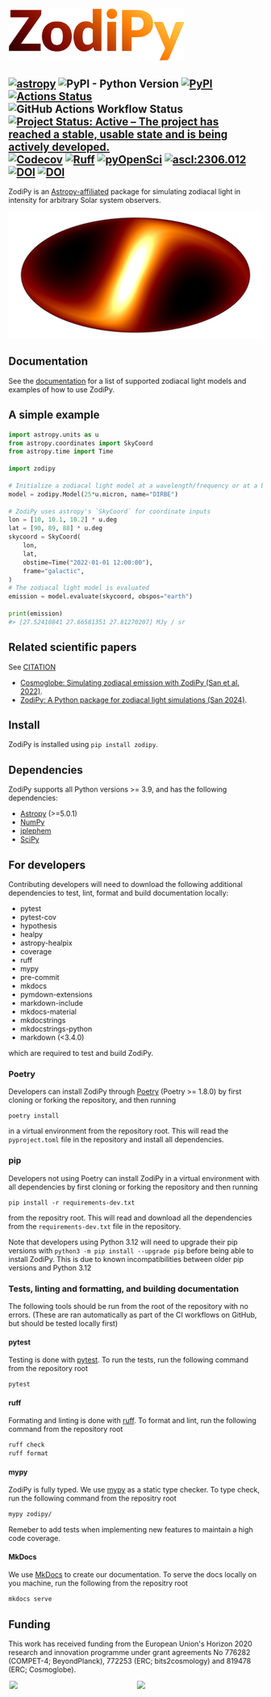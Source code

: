 
<img src="docs/img/zodipy_logo.png" width="350">

[![astropy](https://img.shields.io/badge/powered%20by-AstroPy-orange.svg)](http://www.astropy.org/)
![PyPI - Python Version](https://img.shields.io/pypi/pyversions/zodipy)
[![PyPI](https://img.shields.io/pypi/v/zodipy.svg?logo=python)](https://pypi.org/project/zodipy)
[![Actions Status](https://img.shields.io/github/actions/workflow/status/Cosmoglobe/Zodipy/tests.yml?branch=main&logo=github)](https://github.com/Cosmoglobe/Zodipy/actions)
![GitHub Actions Workflow Status](https://img.shields.io/github/actions/workflow/status/Cosmoglobe/zodipy/mkdocs-deploy.yml?branch=main&style=flat-square&logo=github&label=docs)
[![Project Status: Active – The project has reached a stable, usable state and is being actively developed.](https://img.shields.io/badge/repo_status-Active-success)](https://www.repostatus.org/#active)
[![Codecov](https://img.shields.io/codecov/c/github/Cosmoglobe/zodipy?token=VZP9L79EUJ&logo=codecov)](https://app.codecov.io/gh/Cosmoglobe/zodipy)
[![Ruff](https://img.shields.io/endpoint?url=https://raw.githubusercontent.com/astral-sh/ruff/main/assets/badge/v2.json)](https://github.com/astral-sh/ruff)
[![pyOpenSci](https://tinyurl.com/y22nb8up)](https://github.com/pyOpenSci/software-review/issues/161)
[![ascl:2306.012](https://img.shields.io/badge/ascl-2306.012-blue.svg?colorB=262255)](https://ascl.net/2306.012)
[![DOI](https://zenodo.org/badge/394929213.svg)](https://zenodo.org/doi/10.5281/zenodo.10999611)
[![DOI](https://joss.theoj.org/papers/10.21105/joss.06648/status.svg)](https://doi.org/10.21105/joss.06648)
---


ZodiPy is an [Astropy-affiliated](https://www.astropy.org/affiliated/) package for simulating zodiacal light in intensity for arbitrary Solar system observers.

![plot](docs/img/zodipy_map.png)


## Documentation
See the [documentation](https://cosmoglobe.github.io/zodipy/) for a list of supported zodiacal light models and examples of how to use ZodiPy.

## A simple example
```python
import astropy.units as u
from astropy.coordinates import SkyCoord
from astropy.time import Time

import zodipy

# Initialize a zodiacal light model at a wavelength/frequency or at a bandpass
model = zodipy.Model(25*u.micron, name="DIRBE")

# ZodiPy uses astropy's `SkyCoord` for coordinate inputs
lon = [10, 10.1, 10.2] * u.deg
lat = [90, 89, 88] * u.deg
skycoord = SkyCoord(
    lon,
    lat,
    obstime=Time("2022-01-01 12:00:00"),
    frame="galactic",
)
# The zodiacal light model is evaluated
emission = model.evaluate(skycoord, obspos="earth")

print(emission)
#> [27.52410841 27.66581351 27.81270207] MJy / sr
```

## Related scientific papers
See [CITATION](https://github.com/Cosmoglobe/zodipy/blob/main/CITATION.bib)
- [Cosmoglobe: Simulating zodiacal emission with ZodiPy (San et al. 2022)](https://arxiv.org/abs/2205.12962). 
- [ZodiPy: A Python package for zodiacal light simulations (San 2024)](https://joss.theoj.org/papers/10.21105/joss.06648#). 


## Install
ZodiPy is installed using `pip install zodipy`.

## Dependencies
ZodiPy supports all Python versions >= 3.9, and has the following dependencies:
- [Astropy](https://www.astropy.org/) (>=5.0.1)
- [NumPy](https://numpy.org/)
- [jplephem](https://pypi.org/project/jplephem/)
- [SciPy](https://scipy.org/)

## For developers
Contributing developers will need to download the following additional dependencies to test, lint, format and build documentation locally:
- pytest
- pytest-cov
- hypothesis
- healpy
- astropy-healpix
- coverage
- ruff
- mypy
- pre-commit
- mkdocs
- pymdown-extensions
- markdown-include
- mkdocs-material
- mkdocstrings
- mkdocstrings-python
- markdown (<3.4.0)

which are required to test and build ZodiPy.

### Poetry
Developers can install ZodiPy through [Poetry](https://python-poetry.org/) (Poetry >= 1.8.0) by first cloning or forking the repository, and then running 
```
poetry install
```
in a virtual environment from the repository root. This will read the `pyproject.toml` file in the repository and install all dependencies. 

### pip
Developers not using Poetry can install ZodiPy in a virtual environment with all dependencies by first cloning or forking the repository and then running 
```
pip install -r requirements-dev.txt
```
from the repositry root. This will read and download all the dependencies from the `requirements-dev.txt` file in the repository. 

Note that developers using Python 3.12 will need to upgrade their pip versions with `python3 -m pip install --upgrade pip` before being able to install ZodiPy. This is due to known incompatibilities between older pip versions and Python 3.12

### Tests, linting and formatting, and building documentation
The following tools should be run from the root of the repository with no errors. (These are ran automatically as part of the CI workflows on GitHub, but should be tested locally first)

#### pytest
Testing is done with [pytest](https://docs.pytest.org/en/8.0.x/). To run the tests, run the following command from the repository root
```bash
pytest
``` 
#### ruff
Formating and linting is done with [ruff](https://github.com/astral-sh/ruff). To format and lint, run the following command from the repository root
```bash
ruff check
ruff format
``` 
#### mypy
ZodiPy is fully typed. We use [mypy](https://mypy-lang.org/) as a static type checker. To type check, run the following command from the repositry root

```bash
mypy zodipy/
```
Remeber to add tests when implementing new features to maintain a high code coverage.

#### MkDocs
We use [MkDocs](https://www.mkdocs.org/) to create our documentation. To serve the docs locally on you machine, run the following from the repositry root
```bash
mkdocs serve
```

## Funding
This work has received funding from the European Union's Horizon 2020 research and innovation programme under grant agreements No 776282 (COMPET-4; BeyondPlanck), 772253 (ERC; bits2cosmology) and 819478 (ERC; Cosmoglobe).


<div style="display: flex; flex-direction: row; justify-content: space-evenly">
    <img style="width: 49%; height: auto; max-width: 500px; align-self: center" src="https://user-images.githubusercontent.com/28634670/170697040-d5ec2935-29d0-4847-8999-9bc4eaa59e56.jpeg"> 
    &nbsp; 
    <img style="width: 49%; height: auto; max-width: 500px; align-self: center" src="https://user-images.githubusercontent.com/28634670/170697140-b010aa69-9f9a-44c0-b702-8a05ec0b6d3e.jpeg">
</div>
